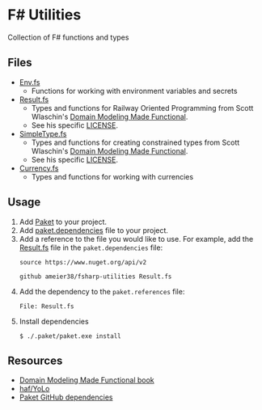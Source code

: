 # F# Utilities
Collection of F# functions and types

## Files
- [Env.fs](./DotEnv.fs)
  - Functions for working with environment variables and secrets
- [Result.fs](./Result.fs)
  - Types and functions for Railway Oriented Programming from Scott Wlaschin's 
  [Domain Modeling Made Functional](https://github.com/swlaschin/DomainModelingMadeFunctional).
  - See his specific [LICENSE](https://github.com/swlaschin/DomainModelingMadeFunctional/blob/master/LICENSE).
- [SimpleType.fs](./SimpleType.fs)
  - Types and functions for creating constrained types from Scott Wlaschin's 
  [Domain Modeling Made Functional](https://github.com/swlaschin/DomainModelingMadeFunctional).
  - See his specific [LICENSE](https://github.com/swlaschin/DomainModelingMadeFunctional/blob/master/LICENSE).
- [Currency.fs](./Currency.fs)
  - Types and functions for working with currencies

## Usage
1. Add [Paket](https://fsprojects.github.io/Paket/) to your project.
2. Add [paket.dependencies](https://fsprojects.github.io/Paket/dependencies-file.html)
file to your project.
3. Add a reference to the file you would like to use. For example, 
add the [Result.fs](./Result.fs) file in the `paket.dependencies` file:
    ```
    source https://www.nuget.org/api/v2

    github ameier38/fsharp-utilities Result.fs
    ```
4. Add the dependency to the `paket.references` file:
    ```
    File: Result.fs
    ```
5. Install dependencies
    ```
    $ ./.paket/paket.exe install
    ```

## Resources
- [Domain Modeling Made Functional book](https://pragprog.com/book/swdddf/domain-modeling-made-functional)
- [haf/YoLo](https://github.com/haf/YoLo)
- [Paket GitHub dependencies](https://fsprojects.github.io/Paket/github-dependencies.html)